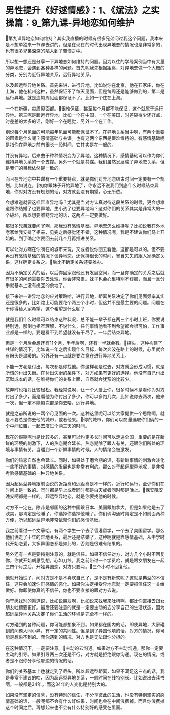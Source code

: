 # 男性提升《好逑情感》：1、《斌法》之实操篇：9_第九课-异地恋如何维护

🎼第九课异地恋如何维持？其实我直播的时候有很多兄弟问过我这个问题，我本来是不想单独来一节课去讲的。但是在现在的时代出现异地恋的情况也是非常多的，也有很多兄弟深深的陷入到了苦恼之中。

所以想一想还是分享一下异地恋如何维持的问题。因为以往的学缘案例当中有大量的异地恋，会遇到各种各样的问题。首先呢我先根据距离，对异地恋做一个大概的分类，分别为近行异地关系，远行异地关系。

以及超远型异地关系。首先来讲，进行异地，比如说你在北京，他在石家庄，你在上海，他在杭州这种，虽然保证不了每天见面，但是每周还是能够做到的，第二是远行异地。就是连每周见面都保证不了。比如一个住在上海。

一个在新疆，每周见面都。🎼很难保证，甚至每个月都不能保证，这个就属于远行异地。第三呢是超远行异地。比如一个在中国，一个在美国，时差隔得少还好点，时差差的太多的话，刚好一个在睡觉，另外一个在工作。

别说每个月见面的可能每年见面可能都保证不了。在异地关系当中啊，有两个重要的因素是什么呢？感情基础与共谋。也有这两个东西是很难维持的。有感情基础呢是指你在异地之前有很长一段时间，它其实是在一起的。

并没有异地。后来由于种种情况变为了异地。这种情况下，感情基础可以作为你们维持异地关系的一个支撑。另外一个就是共谋。我们虽然发展成了异地恋关系，但是我们的目标依然是一致的。

而且在异地恋中共谋有一个重要特点，就是你们对异地恋结束时间一定要有一个规划。比如说连。🎼初你跟妹子开始异地了，你永远不说我们到底什么时候结束异地，你对对方没有规划的话，对方就会没有期望，心无所依。

会想难道就要这样异直异地吗？尤其是当对方认真对待这段关系的时候，更会想难道跟你结婚了也要异地，生小孩了也要异地吗？这对你们的关系其实是非常大的一个破坏，所以想要维持异地的话，这两点一定要做好。

那很多兄弟就要问了啊，那我没有感情基础，异地恋怎么维持呢？比如说我在外地老家给我安排了相亲，见完之后感觉还不错，这种情况呢，我是不建议你们马上开始的。到了确定你要回去前几个月再推进关系。

可以让对方啊在你所在的城市来玩，又或者说你回去看他，这都是可以的。但不要再没有感情基础的情况下谈异地恋，还保持很长的时间，冒冒失失的跟人家确定关系，这样确定关系之。🎼后比不确定关系还要难办。

因为不确定关系的话，以后你回家跟他还有发展空间，而一旦你确定的关系之后就有很多的问题需要你去处理，你会非常累。妹子也会心里特别不舒服，而且一旦分手就基本上没有挽回的余地了。

接下来讲一讲异地恋的应对策略哈，进行异地，距离关系决定了你们见面频率其实还是很多的，比如路上可能要花个两三个小时，但这并不是最主要的问题。问题在于你得给人家希望，这个希望是什么呢？

就是我们什么时候可以结束这种状况，总不能一辈子都在两三个小时上班，你要说特别远，那倒也相互理解，不说什么，任何事情他看不到希望都会很可怕，工作事业都是一样的。要是看不到希望就没有干尽了。一年后结束异地。

但是一个月后会想还有11个月，半年后啊，还有一半就会有。🎼探头，这种构建了共谋的情况下，比如说一年之后实现什么目标，每次奔波在路上的时候，心里就会有盼头是温暖的。另外还有一点就是要注意在进行异地关系上。

不能一方老是付出。每次都是你找他。你这样老是过去，对方就会形成习惯，就是所谓的付出失衡。在付出失衡的条件下，对方如果有更好的选择。他没有自己付出沉默成本的话，在维持你们的关系上面，自然就会犹豫的比较少。

放弃时也相对比较轻松。我经常说啊，让一个人爱上你，很多时候不是看你为对方付出了多少，而是看他为你付出了多少，你可以多跑几次，比如说你去两次，他来一次，但一定不能每次都是你去哈，远行异地。

就是之前所说的一两个月见面的一次。这种这里呢可以给大家提供一个思路啊，就是不要总是你去他的城市，或者他来。🎼你的城市，你们可以商量选取你们俩的一个中间位置，一起去度过个两三天的时间。

现在的假期呢也是比较多的，甚至可以约定多长时间可以走遍全国，重要的是在新鲜的环境的刺激下，人的热恋期会延长。热恋期除了跟人有关，还跟你们所处的环境与事情有关。当碰到一个新鲜事情的时候，人的情绪会被激发。

你们的热恋自然也会延长。同时，如果处于磨合期的话，有新鲜事情的刺激会淡化一些不好的事情，对感情的发展也是非常有利的。那么对于超远型异地呢，是非常考验感情基础的一种异地关系。

因为超远型异地跟前面说的近距离和远距离是不一样的。近行和远行，至少你们在时间上是一致的。同时都是早上或者同时都是白天或者同时都是晚上。🎼保安晚安晚安啊都是一样的。超远型异地恋，就是你要找他的时候。

对方不一定在，除非是邻国的这种中国跟日本、美国跟加拿大。但是如果他是去了欧美，那肯定是他睡了，你选择你选择他睡了。你们俩沟通时肯定是不如前面两种方便，所以超远型异地非常依赖你们的感情基础。

我之前看过一个文章哈，有两个学生一个去了香港留学，一个去了美国留学。那么他们俩走了十年的异地关系，最后还是结婚了，这种呢就是靠感情基础，从中学时代开始恋爱，大多异国恋都是如此的，否则是很难有结果的。

另外还有一点是要特别注意的，就是信任。如果不信任对方，对方几个小时不回复你，你就开始胡思乱想，心如刀绞。我之前带过一个学员哈，就是跟女朋友在一起三四个月之后，开始异国恋，对方只要两。🎼三个小时不回复他。

他就开始慌了，问对方是不是不喜欢自己了，是不是有新欢呢？这就是典型的不信任，这只会加速你们感情的恶化。如果你决定接受异地恋就一定要把信任这一关给做好。你即使你真的不信任，你也不要直接的跟对方去说。

你宁愿找别的渠道说，比如说朋友啊，比如说来找我来吐槽啊，都比你直接去跟女朋友吐槽要更好。最后还要注意的就是一定要主动的去分享自己的生活状态，因为超远型异地关系决定了你们生活的环境是完全不一样的。

对方碰到的各种问题，你可能都想象不到。如果都在国内的话，即使异地，大家碰到的问题大同小异，有一定的共同性。但是到了异国他项的话，对方的情况，你可能是想象不到的。而你遇到的情况，对方也是无法跟你分担的。

在这种情况下，一定要注意。🎼主动的去沟通。如果对方不主动沟通，那你一定要主动的引导。如果引导两三次还是不行，对方就是拒绝跟你沟通。现在的情况，或者是不跟你分享他那边的情况的话。

你们的关系基本上也就走到了尽头。所以超远型距离，如果不满足这三点的话，我是非常不建议的哈，因为超远型异地关系，一般时间在线特别长。比如说出去读书啊，一般都是34年。而这34年的人变化是特别大的。

如果没有坚定的信念，没有特别的信任，不分享彼此的生活，也没有特别坚实的感情基础的话，一般呢都不会有什么好结果，时间也会在中间浪费掉。而且你浪费掉这个时间之后，再想起来也不会有什么特别好的感受在里面。

